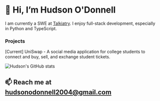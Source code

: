 # 👋 Hi, I’m Hudson O'Donnell

I am currently a SWE at [Talkiatry]([https://www.talkiatry.com/]). I enjoy full-stack development, especially in Python and TypeScript.

### Projects

[Current] UniSwap - A social media application for college students to connect and buy, sell, and exchange student tickets. 

![Hudson's GitHub stats](https://github-readme-stats.vercel.app/api?username=hudson0123&show_icons=true&theme=dark&hide=contribs,pr)
  
## 📫 Reach me at hudsonodonnell2004@gmail.com
<!---
hudson0123/hudson0123 is a ✨ special ✨ repository because its `README.md` (this file) appears on your GitHub profile.
You can click the Preview link to take a look at your changes.
--->
